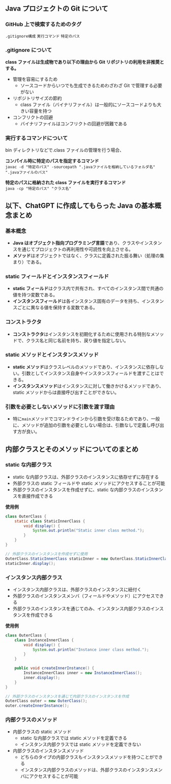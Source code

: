 ## Java プロジェクトの Git について

### GitHub 上で検索するためのタグ

`.gitignore構成`
`実行コマンド`
`特定のパス`

### .gitignore について

**class ファイルは生成物であり以下の理由から Git リポジトリの利用を非推奨とする。**

- 管理を容易にするため
  - ソースコードからいつでも生成できるためわざわざ Git で管理する必要がない
- リポジトリサイズの節約
  - class ファイル（バイナリファイル）は一般的にソースコードよりも大きい容量を持つ
- コンフリクトの回避
  - バイナリファイルはコンフリクトの回避が困難である

### 実行するコマンドについて

bin ディレクトリなどで.class ファイルの管理を行う場合、

**コンパイル時に特定のパスを指定するコマンド**  
`javac -d "特定のパス" -sourcepath ".javaファイルを格納しているフォルダ名" ".javaファイルのパス"`

**特定のパスに格納された class ファイルを実行するコマンド**  
`java -cp "特定のパス" "クラス名"`

## 以下、ChatGPT に作成してもらった Java の基本概念まとめ

### 基本概念

- **Java はオブジェクト指向プログラミング言語**であり、クラスやインスタンスを通じてプロジェクトの再利用性や可読性を向上させる。
- **メソッド**はオブジェクトではなく、クラスに定義された振る舞い（処理の集まり）である。

### static フィールドとインスタンスフィールド

- **static フィールド**はクラス内で共有され、すべてのインスタンス間で共通の値を持つ変数である。
- **インスタンスフィールド**は各インスタンス固有のデータを持ち、インスタンスごとに異なる値を保持する変数である。

### コンストラクタ

- **コンストラクタ**はインスタンスを初期化するために使用される特別なメソッドで、クラス名と同じ名前を持ち、戻り値を指定しない。

### static メソッドとインスタンスメソッド

- **static メソッド**はクラスレベルのメソッドであり、インスタンスに依存しない。引数としてインスタンス自身やインスタンスフィールドを渡すことはできる。
- **インスタンスメソッド**はインスタンスに対して働きかけるメソッドであり、static メソッドからは直接呼び出すことができない。

### 引数を必要としないメソッドに引数を渡す理由

- 特に`main`メソッドでコマンドラインから引数を受け取るためであり、一般に、メソッドが追加の引数を必要としない場合は、引数なしで定義し呼び出す方が良い。

## 内部クラスとそのメソッドについてのまとめ

### static な内部クラス

- static な内部クラスは、外部クラスのインスタンスに依存せずに存在する
- 外部クラスの static フィールドや static メソッドにアクセスすることが可能
- 外部クラスのインスタンスを作成せずに、static な内部クラスのインスタンスを直接作成できる

**使用例**

```java
class OuterClass {
    static class StaticInnerClass {
        void display() {
            System.out.println("Static inner class method.");
        }
    }
}

// 外部クラスのインスタンスを作成せずに使用
OuterClass.StaticInnerClass staticInner = new OuterClass.StaticInnerClass();
staticInner.display();
```

### インスタンス内部クラス

- インスタンス内部クラスは、外部クラスのインスタンスに紐付く
- 外部クラスのインスタンスメンバ（フィールドやメソッド）にアクセスできる
- 外部クラスのインスタンスを通じてのみ、インスタンス内部クラスのインスタンスを作成できる

**使用例**

```java
class OuterClass {
    class InstanceInnerClass {
        void display() {
            System.out.println("Instance inner class method.");
        }
    }

    public void createInnerInstance() {
        InstanceInnerClass inner = new InstanceInnerClass();
        inner.display();
    }
}

// 外部クラスのインスタンスを通じて内部クラスのインスタンスを作成
OuterClass outer = new OuterClass();
outer.createInnerInstance();
```

### 内部クラスのメソッド

- 内部クラスの static メソッド
  - static な内部クラスでは static メソッドを定義できる
  - インスタンス内部クラスでは static メソッドを定義できない
- 内部クラスのインスタンスメソッド
  - どちらのタイプの内部クラスもインスタンスメソッドを持つことができる
  - インスタンス内部クラスのメソッドは、外部クラスのインスタンスメンバにアクセスすることが可能
